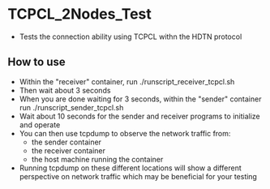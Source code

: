 # TCPCL\_2Nodes\_Test
* Tests the connection ability using TCPCL withn the HDTN protocol

## How to use
* Within the "receiver" container, run ./runscript\_receiver\_tcpcl.sh
* Then wait about 3 seconds
* When you are done waiting for 3 seconds, within the "sender" container run ./runscript\_sender\_tcpcl.sh
* Wait about 10 seconds for the sender and receiver programs to initialize and operate
* You can then use tcpdump to observe the network traffic from:
    * the sender container
    * the receiver container
    * the host machine running the container
* Running tcpdump on these different locations will show a different perspective on network traffic which may be beneficial for your testing


